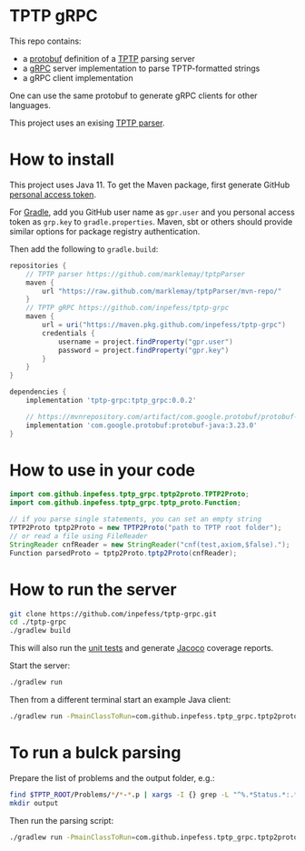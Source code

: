 # TPTP gRPC

This repo contains:
* a [protobuf](https://protobuf.dev/) definition of a [TPTP](https://tptp.org/) parsing server
* a [gRPC](https://grpc.io) server implementation to parse TPTP-formatted strings
* a gRPC client implementation

One can use the same protobuf to generate gRPC clients for other languages.

This project uses an exising [TPTP parser](https://github.com/marklemay/tptpParser).

# How to install

This project uses Java 11. To get the Maven package, first generate GitHub [personal access token](https://docs.github.com/en/packages/working-with-a-github-packages-registry/working-with-the-gradle-registry#authenticating-to-github-packages).

For [Gradle](https://gradle.org/), add you GitHub user name as `gpr.user` and you personal access token as `grp.key` to `gradle.properties`. Maven, sbt or others should provide similar options for package registry authentication.

Then add the following to `gradle.build`:

```Groovy
repositories {
    // TPTP parser https://github.com/marklemay/tptpParser
    maven {
        url "https://raw.github.com/marklemay/tptpParser/mvn-repo/"
    }
    // TPTP gRPC https://github.com/inpefess/tptp-grpc
    maven {
        url = uri("https://maven.pkg.github.com/inpefess/tptp-grpc")
        credentials {
            username = project.findProperty("gpr.user")
            password = project.findProperty("gpr.key")
        }
    }
}

dependencies {
    implementation 'tptp-grpc:tptp_grpc:0.0.2'

    // https://mvnrepository.com/artifact/com.google.protobuf/protobuf-java
    implementation 'com.google.protobuf:protobuf-java:3.23.0'
}
```

# How to use in your code

```Java
import com.github.inpefess.tptp_grpc.tptp2proto.TPTP2Proto;
import com.github.inpefess.tptp_grpc.tptp_proto.Function;

// if you parse single statements, you can set an empty string
TPTP2Proto tptp2Proto = new TPTP2Proto("path to TPTP root folder");
// or read a file using FileReader
StringReader cnfReader = new StringReader("cnf(test,axiom,$false).");
Function parsedProto = tptp2Proto.tptp2Proto(cnfReader);
```

# How to run the server

```sh
git clone https://github.com/inpefess/tptp-grpc.git
cd ./tptp-grpc
./gradlew build
```

This will also run the [unit tests](https://junit.org/junit5/docs/current/user-guide/) and generate [Jacoco](https://www.jacoco.org/) coverage reports.

Start the server:

```sh
./gradlew run
```

Then from a different terminal start an example Java client:

```sh
./gradlew run -PmainClassToRun=com.github.inpefess.tptp_grpc.tptp2proto.TPTPgRPCClient
```

# To run a bulck parsing

Prepare the list of problems and the output folder, e.g.:

```sh
find $TPTP_ROOT/Problems/*/*-*.p | xargs -I {} grep -L "^%.*Status.*:.*Satisfiable.*" {} > problem-list.txt
mkdir output
```

Then run the parsing script:
```sh
./gradlew run -PmainClassToRun=com.github.inpefess.tptp_grpc.tptp2proto.TPTP2Proto --args="$TPTP_ROOT absolute_path_to_problem-list.txt absolute_path_to_output_folder"
```
